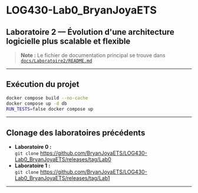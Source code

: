 # LOG430-Lab0_BryanJoyaETS

## Laboratoire 2 — Évolution d'une architecture logicielle plus scalable et flexible

> **Note :** Le fichier de documentation principal se trouve dans  
> [`docs/Laboratoire2/README.md`](docs/Laboratoire2/README.md)

---

## Exécution du projet

```bash
docker compose build --no-cache
docker compose up -d db
RUN_TESTS=false docker compose up
```

---

## Clonage des laboratoires précédents

- **Laboratoire 0 :**  
  `git clone` https://github.com/BryanJoyaETS/LOG430-Lab0_BryanJoyaETS/releases/tag/Lab0
- **Laboratoire 1 :**  
  `git clone` https://github.com/BryanJoyaETS/LOG430-Lab0_BryanJoyaETS/releases/tag/Lab1

---